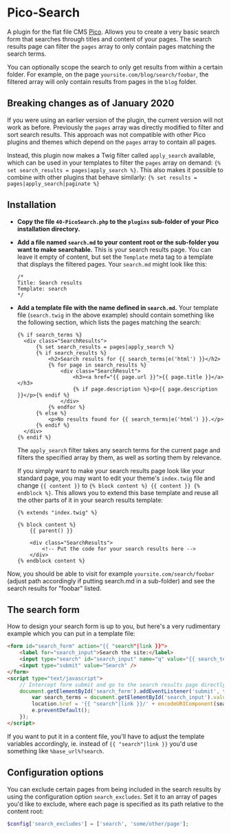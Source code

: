 # Pico-Search

A plugin for the flat file CMS [Pico](https://github.com/picocms/Pico). Allows you to create a very basic search form
that searches through titles and content of your pages. The search results page can filter the `pages` array to only
contain pages matching the search terms.

You can optionally scope the search to only get results from within a certain folder. For example, on the page
`yoursite.com/blog/search/foobar`, the filtered array will only contain results from pages in the `blog` folder.

## Breaking changes as of January 2020

If you were using an earlier version of the plugin, the current version will not work as before. Previously the `pages`
array was directly modified to filter and sort search results. This approach was not compatible with other Pico
plugins and themes which depend on the `pages` array to contain all pages.

Instead, this plugin now makes a Twig filter called `apply_search` available, which can be used in your templates to
filter the `pages` array on demand: `{% set search_results = pages|apply_search %}`. This also makes it possible to
combine with other plugins that behave similarly: `{% set results = pages|apply_search|paginate %}`

## Installation

- **Copy the file `40-PicoSearch.php` to the `plugins` sub-folder of your Pico installation directory.**
- **Add a file named `search.md` to your content root or the sub-folder you want to make searchable.**
  This is your search results page. You can leave it empty of content, but set the `Template` meta tag to a template
  that displays the filtered pages. Your `search.md` might look like this:

  ```
  /*
  Title: Search results
  Template: search
  */
  ```

- **Add a template file with the name defined in `search.md`.**
  Your template file (`search.twig` in the above example) should contain something like the following section, which
  lists the pages matching the search:

  ```twig
  {% if search_terms %}
    <div class="SearchResults">
        {% set search_results = pages|apply_search %}
        {% if search_results %}
            <h2>Search results for {{ search_terms|e('html') }}</h2>
            {% for page in search_results %}
                <div class="SearchResult">
                    <h3><a href="{{ page.url }}">{{ page.title }}</a></h3>
                    {% if page.description %}<p>{{ page.description }}</p>{% endif %}
                </div>
            {% endfor %}
        {% else %}
            <p>No results found for {{ search_terms|e('html') }}.</p>
        {% endif %}
    </div>
  {% endif %}
  ```

  The `apply_search` filter takes any search terms for the current page and filters the specified array
  by them, as well as sorting them by relevance.

  If you simply want to make your search results page look like your standard page, you may want to edit your theme's `index.twig` file and change `{{ content }}` to `{% block content %} {{ content }} {% endblock %}`. This allows you to extend this base template and reuse all the other parts of it in your search results template:

  ```twig
  {% extends "index.twig" %}

  {% block content %}
      {{ parent() }}

      <div class="SearchResults">
          <!-- Put the code for your search results here -->
      </div>
  {% endblock content %}
  ```

Now, you should be able to visit for example `yoursite.com/search/foobar` (adjust path accordingly if putting search.md
in a sub-folder) and see the search results for "foobar" listed.

## The search form

How to design your search form is up to you, but here's a very rudimentary example which you can put in a
template file:

```html
<form id="search_form" action="{{ "search"|link }}">
    <label for="search_input">Search the site:</label>
    <input type="search" id="search_input" name="q" value="{{ search_terms|e('html_attr') }}" />
    <input type="submit" value="Search" />
</form>
<script type="text/javascript">
    // Intercept form submit and go to the search results page directly, avoiding a redirect
    document.getElementById('search_form').addEventListener('submit', function (e) {
        var search_terms = document.getElementById('search_input').value;
        location.href = '{{ "search"|link }}/' + encodeURIComponent(search_terms);
        e.preventDefault();
    });
</script>
```

If you want to put it in a content file, you'll have to adjust the template variables accordingly, ie. instead of `{{ "search"|link }}` you'd use something like `%base_url%?search`.

## Configuration options

You can exclude certain pages from being included in the search results by using the configuration option `search_excludes`.
Set it to an array of pages you'd like to exclude, where each page is specified as its path relative to the content root:

```php
$config['search_excludes'] = ['search', 'some/other/page'];
```
